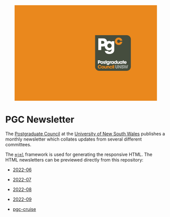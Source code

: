 <div align="center">
  <img src="/assets/pgc-hero.jpg" alt="PGC Newsletter" height="300px"/>
</div>

# PGC Newsletter

The [Postgraduate Council](https://www.arc.unsw.edu.au/pgc) at the [University of New South Wales](https://www.unsw.edu.au) publishes a monthly newsletter which collates updates from several different committees.

The [`mjml`](https://github.com/mjmlio/mjml) framework is used for generating the responsive HTML. The HTML newsletters can be previewed directly from this repository:

- [2022-06](https://tfle.github.io/pgc-newsletter/2022-06/index.html)

- [2022-07](https://tfle.github.io/pgc-newsletter/2022-07/index.html)

- [2022-08](https://tfle.github.io/pgc-newsletter/2022-08/index.html)

- [2022-09](https://tfle.github.io/pgc-newsletter/2022-09/index.html)

- [pgc-cruise](https://tfle.github.io/pgc-newsletter/pgc-cruise/index.html)
